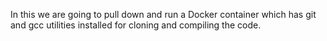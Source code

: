 In this we are going to  pull down and run a Docker container which has git and gcc utilities installed for cloning and compiling the code.
